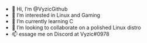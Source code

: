 - 👋 Hi, I’m @VyzicGithub
- 👀 I’m interested in Linux and Gaming
- 🌱 I’m currently learning C
- 💞️ I’m looking to collaborate on a polished Linux distro
- 📫 essage me on Discord at Vyzic#0978 
<!---
VyzicGithub/VyzicGithub is a ✨ special ✨ repository because its `README.md` (this file) appears on your GitHub profile.
You can click the Preview link to take a look at your changes.
--->
